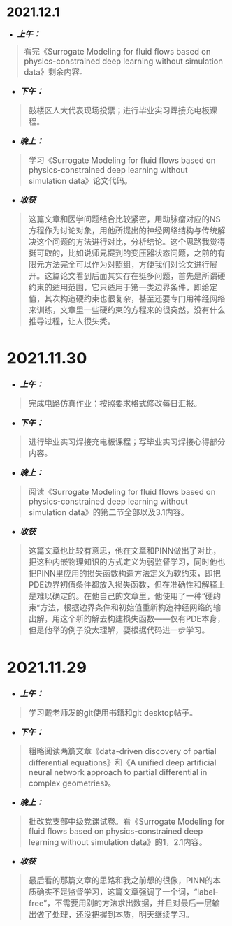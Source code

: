 #  2021.12.1
* <font size=4>__*上午：*__</font>
> <font size=4>看完《Surrogate Modeling for fluid flows based on physics-constrained deep learning without simulation data》剩余内容。
* <font size=4>__*下午：*__</font>
>鼓楼区人大代表现场投票；进行毕业实习焊接充电板课程。
* <font size=4>__*晚上：*__</font>
>学习《Surrogate Modeling for fluid flows based on physics-constrained deep learning without simulation data》论文代码。
* <font size=4>__*收获*__</font>
>这篇文章和医学问题结合比较紧密，用动脉瘤对应的NS方程作为讨论对象，用他所提出的神经网络结构与传统解决这个问题的方法进行对比，分析结论。这个思路我觉得挺可取的，比如说师兄提到的变压器状态问题，之前的有限元方法完全可以作为对照组，方便我们对论文进行展开。这篇论文看到后面其实存在挺多问题，首先是所谓硬约束的适用范围，它只适用于第一类边界条件，即给定值，其次构造硬约束也很复杂，甚至还要专门用神经网络来训练，文章里一些硬约束的方程来的很突然，没有什么推导过程，让人很头秃。


#  2021.11.30
* <font size=4>__*上午：*__</font>
> <font size=4>完成电路仿真作业；按照要求格式修改每日汇报。</font>
* <font size=4>__*下午：*__</font>
>进行毕业实习焊接充电板课程；写毕业实习焊接心得部分内容。
* <font size=4>__*晚上：*__</font>
>阅读《Surrogate Modeling for fluid flows based on physics-constrained deep learning without simulation data》的第二节全部以及3.1内容。
* <font size=4>__*收获*__</font>
>这篇文章也比较有意思，他在文章和PINN做出了对比，把这种内嵌物理知识的方式定义为弱监督学习，同时他也把PINN里应用的损失函数构造方法定义为软约束，即把PDE边界初值条件都放入损失函数，但在准确性和解释上是难以确定的。在他自己的文章里，他使用了一种“硬约束”方法，根据边界条件和初始值重新构造神经网络的输出解，用这个新的解去构建损失函数——仅有PDE本身，但是他举的例子没太理解，要根据代码进一步学习。


#  2021.11.29
* <font size=4>__*上午：*__</font>
> <font size=4>学习戴老师发的git使用书籍和git desktop帖子。</font>
* <font size=4>__*下午：*__</font>
>粗略阅读两篇文章《data-driven discovery of partial differential equations》和《A unified deep artificial neural network approach to partial differential in complex geometries》。
* <font size=4>__*晚上：*__</font>
>批改党支部中级党课试卷。看《Surrogate Modeling for fluid flows based on physics-constrained deep learning without simulation data》的1，2.1内容。
* <font size=4>__*收获*__</font>
>最后看的那篇文章的思路和我之前想的很像，PINN的本质确实不是监督学习，这篇文章强调了一个词，“label-free”，不需要用别的方法求出数据，并且对最后一层输出做了处理，还没把握到本质，明天继续学习。




